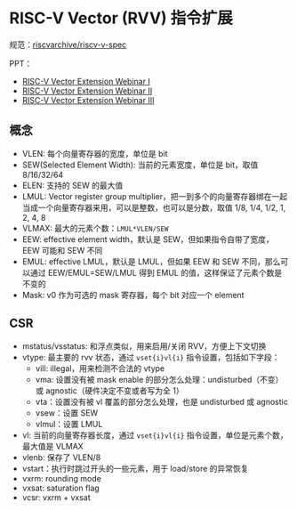 # RISC-V Vector (RVV) 指令扩展

规范：[riscvarchive/riscv-v-spec](https://github.com/riscvarchive/riscv-v-spec)

PPT：

- [RISC-V Vector Extension Webinar I](https://www.andestech.com/wp-content/uploads/Andes-RVV-Webinar-I.pdf)
- [RISC-V Vector Extension Webinar II](https://www.andestech.com/wp-content/uploads/Andes-RVV-Webinar-II_final.pdf)
- [RISC-V Vector Extension Webinar III](https://www.andestech.com/wp-content/uploads/Andes-RVV-Webinar-III.pdf)

## 概念

- VLEN: 每个向量寄存器的宽度，单位是 bit
- SEW(Selected Element Width): 当前的元素宽度，单位是 bit，取值 8/16/32/64
- ELEN: 支持的 SEW 的最大值
- LMUL: Vector register group multiplier，把一到多个的向量寄存器绑在一起当成一个向量寄存器来用，可以是整数，也可以是分数，取值 1/8, 1/4, 1/2, 1, 2, 4, 8
- VLMAX: 最大的元素个数：`LMUL*VLEN/SEW`
- EEW: effective element width，默认是 SEW，但如果指令自带了宽度，EEW 可能和 SEW 不同
- EMUL: effective LMUL，默认是 LMUL，但如果 EEW 和 SEW 不同，那么可以通过 EEW/EMUL=SEW/LMUL 得到 EMUL 的值，这样保证了元素个数是不变的
- Mask: v0 作为可选的 mask 寄存器，每个 bit 对应一个 element

## CSR

- mstatus/vsstatus: 和浮点类似，用来启用/关闭 RVV，方便上下文切换
- vtype: 最主要的 rvv 状态，通过 `vset{i}vl{i}` 指令设置，包括如下字段：
	- vill: illegal，用来检测不合法的 vtype
	- vma: 设置没有被 mask enable 的部分怎么处理：undisturbed（不变）或 agnostic（硬件决定不变或者写为全 1）
	- vta：设置没有被 vl 覆盖的部分怎么处理，也是 undisturbed 或 agnostic
	- vsew：设置 SEW
	- vlmul：设置 LMUL
- vl: 当前的向量寄存器长度，通过 `vset{i}vl{i}` 指令设置，单位是元素个数，最大值是 VLMAX
- vlenb: 保存了 VLEN/8
- vstart：执行时跳过开头的一些元素，用于 load/store 的异常恢复
- vxrm: rounding mode
- vxsat: saturation flag
- vcsr: vxrm + vxsat
